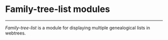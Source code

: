 # Family-tree-list modules
***
*Family-tree-list* is a module for displaying multiple genealogical lists in webtrees.

